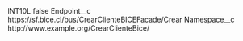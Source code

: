 <?xml version="1.0" encoding="UTF-8"?>
<CustomMetadata xmlns="http://soap.sforce.com/2006/04/metadata" xmlns:xsi="http://www.w3.org/2001/XMLSchema-instance" xmlns:xsd="http://www.w3.org/2001/XMLSchema">
    <label>INT10L</label>
    <protected>false</protected>
    <values>
        <field>Endpoint__c</field>
        <value xsi:type="xsd:string">https://sf.bice.cl/bus/CrearClienteBICEFacade/Crear</value>
    </values>
    <values>
        <field>Namespace__c</field>
        <value xsi:type="xsd:string">http://www.example.org/CrearClienteBice/</value>
    </values>
</CustomMetadata>
